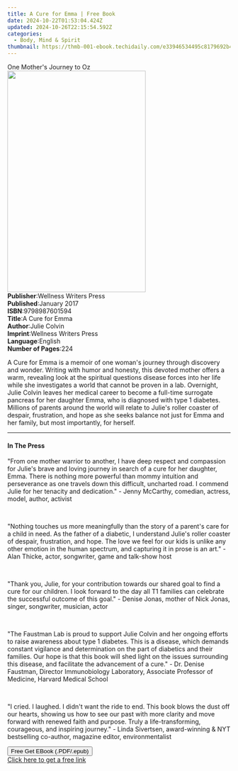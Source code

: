 ```yaml
---
title: A Cure for Emma | Free Book
date: 2024-10-22T01:53:04.424Z
updated: 2024-10-26T22:15:54.592Z
categories:
  - Body, Mind & Spirit
thumbnail: https://thmb-001-ebook.techidaily.com/e33946534495c8179692b4835199c393cd4bb9026fa71b18edc179bd82daf7c5.jpg
---
```

<main id="book-container">
  <div class="flex flex-col">
    <div class="book-brief flex-1 py-6 px-4 sm:p-6 md:py-10 md:px-8">
      <!-- brief-->
      <div class="book-brief-main">One Mother's Journey to Oz</div>
    </div>
    <div
      class="book-meta-info flex-1 grid gap-4 col-start-1 col-end-3 row-start-1 sm:mb-6 sm:grid-cols-4 lg:gap-6 lg:col-start-2 lg:row-end-6 lg:row-span-6 lg:mb-0"
    >
      <div
        class="book-meta-info-left place-content-center mt-4 p-4 text-sm leading-6 col-start-2 col-span-2 dark:text-slate-400"
      >
        <img
          class="w-full h-500 object-cover rounded-lg sm:h-255 sm:col-span-2 lg:col-span-full"
          src="https://img-001-ebook.techidaily.com/95877ad27f7d7a4ad093a0486b071a24afc24798a3bc8f396b17f3717157610d.jpg"
          alt=""
          width="312"
          height="500"
        />
      </div>
      <div
        class="book-meta-info-right mt-2 col-start-1 row-start-2 col-span-3 self-center"
      >
        <!-- meta data  -->
        <div class="flex flex-col px-4 md:px-8">
          <div class="flex-1">
            <strong>Publisher</strong>:<span class="px-2"
              >Wellness Writers Press</span
            >
          </div>
          <div class="flex-1">
            <strong>Published</strong>:<span class="px-2">January 2017</span>
          </div>
          <div class="flex-1">
            <strong>ISBN</strong>:<span class="px-2">9798987601594</span>
          </div>
          <div class="flex-1">
            <strong>Title</strong>:<span class="px-2">A Cure for Emma</span>
          </div>
          <div class="flex-1">
            <strong>Author</strong>:<span class="px-2">Julie Colvin</span>
          </div>
          <div class="flex-1">
            <strong>Imprint</strong>:<span class="px-2"
              >Wellness Writers Press</span
            >
          </div>
          <div class="flex-1">
            <strong>Language</strong>:<span class="px-2">English</span>
          </div>
          <div class="flex-1">
            <strong>Number of Pages</strong>:<span class="px-2">224</span>
          </div>
        </div>
      </div>
    </div>
    <div class="book-description flex-1 py-6 px-4 sm:p-6 md:py-10 md:px-8">
      <div class="book-description-main">
        <div accordion-content="" id="description">
          <p>
            A Cure for Emma is a memoir of one woman's journey through discovery
            and wonder. Writing with humor and honesty, this devoted mother
            offers a warm, revealing look at the spiritual questions disease
            forces into her life while she investigates a world that cannot be
            proven in a lab. Overnight, Julie Colvin leaves her medical career
            to become a full-time surrogate pancreas for her daughter Emma, who
            is diagnosed with type 1 diabetes. Millions of parents around the
            world will relate to Julie's roller coaster of despair, frustration,
            and hope as she seeks balance not just for Emma and her family, but
            most importantly, for herself.
          </p>
        </div>
      </div>
    </div>
    <div class="book-excerpts flex-1 py-6 px-4 sm:p-6 md:py-10 md:px-8">
      <!-- excerpts-->
      <div class="book-excerpts-main">
        <hr />
        <h4 class="placeholder placeholder-heading">
          <span>In The Press</span>
        </h4>
        <p></p>
        <p>
          "From one mother warrior to another, I have deep respect and
          compassion for Julie's brave and loving journey in search of a cure
          for her daughter, Emma. There is nothing more powerful than mommy
          intuition and perseverance as one travels down this difficult,
          uncharted road. I commend Julie for her tenacity and dedication."
          <span style="color: rgba(32, 33, 36, 1)">-</span> Jenny McCarthy,
          comedian, actress, model, author, activist
        </p>
        <p><br /></p>
        <p>
          "Nothing touches us more meaningfully than the story of a parent's
          care for a child in need. As the father of a diabetic, I understand
          Julie's roller coaster of despair, frustration, and hope. The love we
          feel for our kids is unlike any other emotion in the human spectrum,
          and capturing it in prose is an art."
          <span style="color: rgba(32, 33, 36, 1)">-</span> Alan Thicke, actor,
          songwriter, game and talk-show host
        </p>
        <p><br /></p>
        <p>
          "Thank you, Julie, for your contribution towards our shared goal to
          find a cure for our children. I look forward to the day all T1
          families can celebrate the successful outcome of this goal."
          <span style="color: rgba(32, 33, 36, 1)">-</span> Denise Jonas, mother
          of Nick Jonas, singer, songwriter, musician, actor
        </p>
        <p><br /></p>
        <p>
          "The Faustman Lab is proud to support Julie Colvin and her ongoing
          efforts to raise awareness about type 1 diabetes. This is a disease,
          which demands constant vigilance and determination on the part of
          diabetics and their families. Our hope is that this book will shed
          light on the issues surrounding this disease, and facilitate the
          advancement of a cure."
          <span style="color: rgba(32, 33, 36, 1)">-</span> Dr. Denise Faustman,
          Director Immunobiology Laboratory, Associate Professor of Medicine,
          Harvard Medical School
        </p>
        <p><br /></p>
        <p>
          "I cried. I laughed. I didn't want the ride to end. This book blows
          the dust off our hearts, showing us how to see our past with more
          clarity and move forward with renewed faith and purpose. Truly a
          life-transforming, courageous, and inspiring journey."
          <span style="color: rgba(32, 33, 36, 1)">-</span> Linda Sivertsen,
          award-winning &amp; NYT bestselling co-author, magazine editor,
          environmentalist
        </p>
        <p></p>
      </div>
    </div>
    <div
      class="book-about-author flex-1 py-6 px-4 sm:p-6 md:py-10 md:px-8"
    ></div>
    <div class="book-free-get flex-1 py-6 px-4 sm:p-6 md:py-10 md:px-8">
      <button
        id="btn-free-get"
        class="bg-blue-500 hover:bg-blue-700 text-white font-bold py-2 px-4 rounded"
      >
        Free Get EBook (.PDF/.epub)
      </button>
      <div id="countdown-display" class="px-2 text-lg mt-2"></div>
      <a
        id="free-link"
        class="hidden bg-blue-500 hover:bg-blue-700 text-white font-bold py-2 px-4 rounded"
        href="https://www.ebooks.com/en-us/book/211239189/a-cure-for-emma/julie-colvin/"
        target="_blank"
        >Click here to get a free link</a
      >
    </div>
    <script>
      let countdownTime = 0;
      let countdownInterval = null;
      document
        .getElementById('btn-free-get')
        .addEventListener('click', startCountdown);
      function startCountdown() {
        countdownTime = new Date().getTime() + 60000 * 3;
        countdownInterval = setInterval(updateCountdown, 1000);
        document.getElementById('btn-free-get').disabled = true;
        document
          .getElementById('btn-free-get')
          .classList.add('bg-gray-500', 'cursor-not-allowed');
      }
      function updateCountdown() {
        let currentTime = new Date().getTime();
        let timeLeft = countdownTime - currentTime;
        let secondsLeft = Math.floor(timeLeft / 1000);
        document.getElementById('countdown-display').innerHTML =
          `Remaining time: ${secondsLeft} seconds.`;
        if (secondsLeft <= 0) {
          clearInterval(countdownInterval);
          document.getElementById('btn-free-get').classList.add('hidden');
          document.getElementById('free-link').classList.remove('hidden');
          document.getElementById('countdown-display').innerHTML = '';
        }
      }
    </script>
  </div>
</main>

<ins class="adsbygoogle"
      style="display:block"
      data-ad-client="ca-pub-7571918770474297"
      data-ad-slot="8358498916"
      data-ad-format="auto"
      data-full-width-responsive="true"></ins>
    